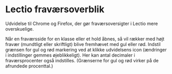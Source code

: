 # Lectio fraværsoverblik
Udvidelse til Chrome og Firefox, der gør fraværsoversigter i Lectio mere overskuelige.

Når en fraværsside for en klasse eller et hold åbnes, så vil rækker med højt fravær (mundtligt eller skriftligt) blive fremhævet med gul eller rød. Indstil grænsen for gul og rød markering ved at klikke udvidelsens icon (ændringer i indstillinger gemmes øjeblikkeligt). Her kan antal decimaler i fraværsprocenter også indstilles. (Grænserne for gul og rød virker på de afrundede procenttal.)
